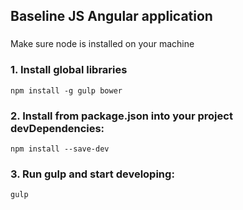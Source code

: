 ## Baseline JS Angular application

### 
Make sure node is installed on your machine

### 1. Install global libraries

```
npm install -g gulp bower
```

### 2. Install from package.json into your project devDependencies:

```
npm install --save-dev
```

### 3. Run gulp and start developing:

```
gulp

```

